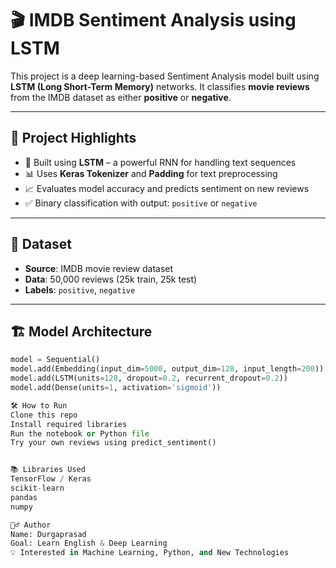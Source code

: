 # 🎬 IMDB Sentiment Analysis using LSTM

This project is a deep learning-based Sentiment Analysis model built using **LSTM (Long Short-Term Memory)** networks. It classifies **movie reviews** from the IMDB dataset as either **positive** or **negative**.

---

## 📌 Project Highlights

- 🧠 Built using **LSTM** – a powerful RNN for handling text sequences
- 📊 Uses **Keras Tokenizer** and **Padding** for text preprocessing
- 📈 Evaluates model accuracy and predicts sentiment on new reviews
- ✅ Binary classification with output: `positive` or `negative`

---

## 📁 Dataset

- **Source**: IMDB movie review dataset
- **Data**: 50,000 reviews (25k train, 25k test)
- **Labels**: `positive`, `negative`

---

## 🏗️ Model Architecture

```python
model = Sequential()
model.add(Embedding(input_dim=5000, output_dim=128, input_length=200))
model.add(LSTM(units=128, dropout=0.2, recurrent_dropout=0.2))
model.add(Dense(units=1, activation='sigmoid'))

🛠️ How to Run
Clone this repo
Install required libraries
Run the notebook or Python file
Try your own reviews using predict_sentiment()


📚 Libraries Used
TensorFlow / Keras
scikit-learn
pandas
numpy

🙋‍♂️ Author
Name: Durgaprasad
Goal: Learn English & Deep Learning
💡 Interested in Machine Learning, Python, and New Technologies

